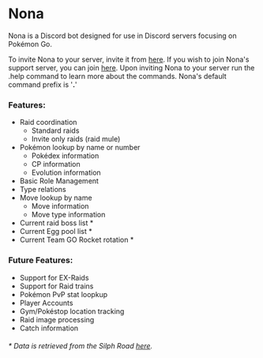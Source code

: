 # Nona
Nona is a Discord bot designed for use in Discord servers focusing on Pokémon Go.

To invite Nona to your server, invite it from [here](https://discord.com/api/oauth2/authorize?client_id=723364917973090357&permissions=470149200&scope=bot). If you wish to join Nona's support server, you can join [here](https://discord.gg/aUDxH6E). Upon inviting Nona to your server run the .help command to learn more about the commands. Nona's default command prefix is '**.**'

### Features:
* Raid coordination
   * Standard raids
   * Invite only raids (raid mule)
* Pokémon lookup by name or number
   * Pokédex information
   * CP information
   * Evolution information
* Basic Role Management
* Type relations
* Move lookup by name
   * Move information
   * Move type information
* Current raid boss list *
* Current Egg pool list *
* Current Team GO Rocket rotation *

### Future Features:
* Support for EX-Raids
* Support for Raid trains
* Pokémon PvP stat loopkup
* Player Accounts
* Gym/Pokéstop location tracking
* Raid image processing
* Catch information

###### * Data is retrieved from the Silph Road [here](https://thesilphroad.com).